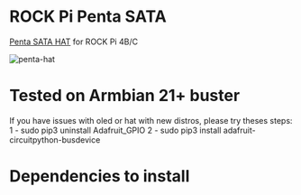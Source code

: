 # ROCK Pi Penta SATA

[Penta SATA HAT](<https://wiki.radxa.com/Penta_SATA_HAT>) for ROCK Pi 4B/C

![penta-hat](https://cos.setf.me/assets/images/penta-sata-hat.png)

# Tested on Armbian 21+ buster
If you have issues with oled or hat with new distros, please try theses steps:
1 - sudo pip3 uninstall Adafruit_GPIO
2 - sudo pip3 install adafruit-circuitpython-busdevice

# Dependencies to install
